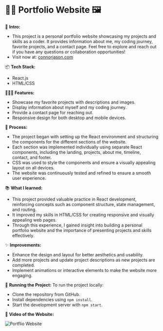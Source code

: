 # 🧑‍💻 Portfolio Website 🖼️

👋 **Intro:**
- This project is a personal portfolio website showcasing my projects and skills as a coder. It provides information about me, my coding journey, favorite projects, and a contact page. Feel free to explore and reach out if you have any questions or collaboration opportunities!
- Visit now at: [connorjason.com](https://connorjason.com/)

📦 **Tech Stack:**
- React.js
- HTML/CSS

👩🏽‍💻 **Features:**
- Showcase my favorite projects with descriptions and images.
- Display information about myself and my coding journey.
- Provide a contact page for reaching out.
- Responsive design for both desktop and mobile devices.

💭 **Process:**
- The project began with setting up the React environment and structuring the components for the different sections of the website.
- Each section was implemented individually using separate React components, including the landing, projects, about me, timeline, contact, and footer.
- CSS was used to style the components and ensure a visually appealing layout on all devices.
- The website was continuously tested and refined to ensure a smooth user experience.

📚 **What I learned:**
- This project provided valuable practice in React development, reinforcing concepts such as component structure, state management, and routing.
- It improved my skills in HTML/CSS for creating responsive and visually appealing web pages.
- Through this experience, I gained insight into building a personal portfolio website and the importance of presenting projects and skills effectively.

✨ **Improvements:**
- Enhance the design and layout for better aesthetics and usability.
- Add more projects and update project descriptions as new projects are completed.
- Implement animations or interactive elements to make the website more engaging.

🚦 **Running the Project:**
To run the project locally:
- Clone the repository from GitHub.
- Install dependencies using `npm install`.
- Start the development server with `npm start`.

📸 **Video of the Website:**

![Portflio Website](https://github.com/connor-jason/connor-jason.github.io/assets/99488409/9b1f1fd1-df62-4f07-8e14-e640be83a0dd)
